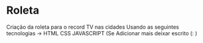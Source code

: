 # Roleta
Criação da roleta para o record TV nas cidades
Usando as seguintes tecnologias ->
HTML
CSS
JAVASCRIPT
(Se Adicionar mais deixar escrito (: )
